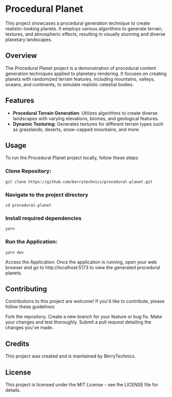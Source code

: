 # Procedural Planet

This project showcases a procedural generation technique to create realistic-looking planets. It employs various algorithms to generate terrain, textures, and atmospheric effects, resulting in visually stunning and diverse planetary landscapes.

## Overview

The Procedural Planet project is a demonstration of procedural content generation techniques applied to planetary rendering. It focuses on creating planets with randomized terrain features, including mountains, valleys, oceans, and continents, to simulate realistic celestial bodies.

## Features

- **Procedural Terrain Generation**: Utilizes algorithms to create diverse landscapes with varying elevations, biomes, and geological features.
- **Dynamic Texturing**: Generates textures for different terrain types such as grasslands, deserts, snow-capped mountains, and more.
<!-- - **Atmospheric Effects**: Simulates atmospheric scattering and rendering effects for a realistic look and feel. -->
<!-- - **Interactive Visualization**: Allows for exploration and interaction with the generated planets through a user-friendly interface. -->

## Usage

To run the Procedural Planet project locally, follow these steps:

### Clone Repository:

```
git clone https://github.com/berrytechnics/procedural-planet.git
```

### Navigate to the project directory

```
cd procedural-planet
```

### Install required dependencies

```
yarn
```

### Run the Application:

```
yarn dev
```
Access the Application:
Once the application is running, open your web browser and go to http://localhost:5173 to view the generated procedural planets.

## Contributing

Contributions to this project are welcome! If you'd like to contribute, please follow these guidelines:

Fork the repository.
Create a new branch for your feature or bug fix.
Make your changes and test thoroughly.
Submit a pull request detailing the changes you've made.

## Credits

This project was created and is maintained by BerryTechnics.

## License

This project is licensed under the MIT License - see the LICENSE file for details.
